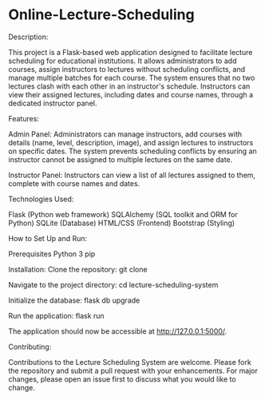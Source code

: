 # Online-Lecture-Scheduling

Description:

This project is a Flask-based web application designed to facilitate lecture scheduling for educational institutions. It allows administrators to add courses, assign instructors to lectures without scheduling conflicts, and manage multiple batches for each course. The system ensures that no two lectures clash with each other in an instructor's schedule. Instructors can view their assigned lectures, including dates and course names, through a dedicated instructor panel.


Features:

Admin Panel: Administrators can manage instructors, add courses with details (name, level, description, image), and assign lectures to instructors on specific dates. The system prevents scheduling conflicts by ensuring an instructor cannot be assigned to multiple lectures on the same date.

Instructor Panel: Instructors can view a list of all lectures assigned to them, complete with course names and dates.


Technologies Used:

Flask (Python web framework)
SQLAlchemy (SQL toolkit and ORM for Python)
SQLite (Database)
HTML/CSS (Frontend)
Bootstrap (Styling)


How to Set Up and Run:

Prerequisites
Python 3
pip


Installation:
Clone the repository:
git clone <repository-url>

Navigate to the project directory:
cd lecture-scheduling-system

Initialize the database:
flask db upgrade

Run the application:
flask run

The application should now be accessible at http://127.0.0.1:5000/.

Contributing:

Contributions to the Lecture Scheduling System are welcome. Please fork the repository and submit a pull request with your enhancements. For major changes, please open an issue first to discuss what you would like to change.
